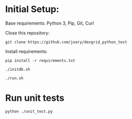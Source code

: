 
# Initial Setup:

Base requirements: Python 3, Pip, Git, Curl

Close this repository:
```
git clone https://github.com/joary/devgrid_python_test
```

Install requirements:
```
pip install -r requirements.txt
```

```
./initdb.sh
```

```
./run.sh
```

#

# Run unit tests

```
python ./unit_test.py
```
